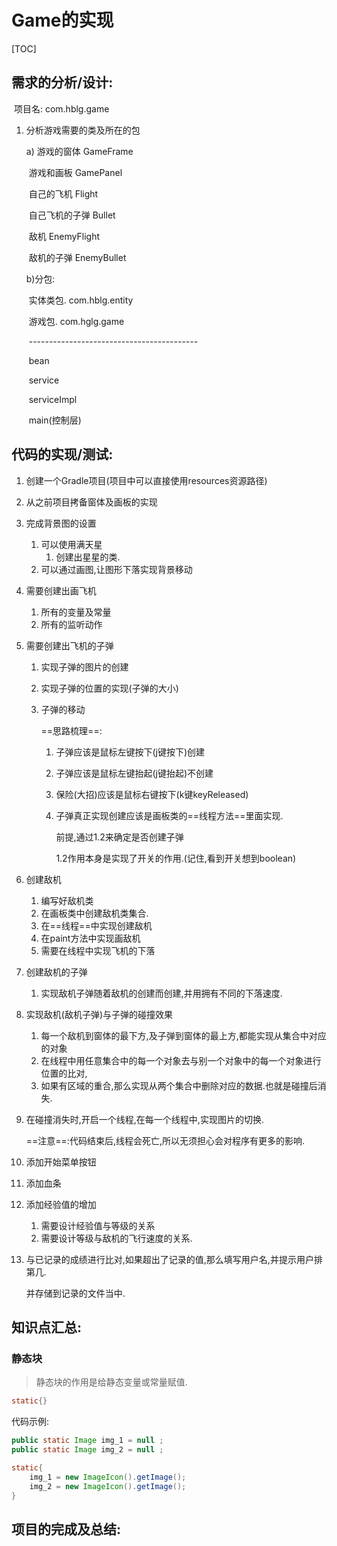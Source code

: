 # Game的实现

[TOC]

## 需求的分析/设计:

​	项目名:	 com.hblg.game

 1. 分析游戏需要的类及所在的包

    a) 游戏的窗体 		   GameFrame

    ​	游戏和画板			GamePanel 

    ​	自己的飞机			Flight

    ​	自己飞机的子弹	Bullet

    ​	敌机					   EnemyFlight

    ​	敌机的子弹		   EnemyBullet

    b)分包: 

    ​	实体类包.	com.hblg.entity

    ​	游戏包.		com.hglg.game

    ​	------------------------------------------

    ​	bean

    ​	service

    ​	serviceImpl

    ​	main(控制层)



## 代码的实现/测试:

1. 创建一个Gradle项目(项目中可以直接使用resources资源路径)

2. 从之前项目拷备窗体及画板的实现

3. 完成背景图的设置
   1. 可以使用满天星
      1. 创建出星星的类.
   2. 可以通过画图,让图形下落实现背景移动
   
4. 需要创建出画飞机

   1. 所有的变量及常量
   2. 所有的监听动作

5. 需要创建出飞机的子弹

   1. 实现子弹的图片的创建

   2. 实现子弹的位置的实现(子弹的大小)

   3. 子弹的移动

      ==思路梳理==:

       1. 子弹应该是鼠标左键按下(j键按下)创建

       2. 子弹应该是鼠标左键抬起(j键抬起)不创建

       3. 保险(大招)应该是鼠标右键按下(k键keyReleased)

       4. 子弹真正实现创建应该是画板类的==线程方法==里面实现.

          前提,通过1.2来确定是否创建子弹

          1.2作用本身是实现了开关的作用.(记住,看到开关想到boolean)

6. 创建敌机

   1. 编写好敌机类
   2. 在画板类中创建敌机类集合.
   3. 在==线程==中实现创建敌机
   4. 在paint方法中实现画敌机
   5. 需要在线程中实现飞机的下落

7. 创建敌机的子弹

   1. 实现敌机子弹随着敌机的创建而创建,并用拥有不同的下落速度.

8. 实现敌机(敌机子弹)与子弹的碰撞效果

   1. 每一个敌机到窗体的最下方,及子弹到窗体的最上方,都能实现从集合中对应的对象
   2. 在线程中用任意集合中的每一个对象去与别一个对象中的每一个对象进行位置的比对,
   3. 如果有区域的重合,那么实现从两个集合中删除对应的数据.也就是碰撞后消失.

9. 在碰撞消失时,开启一个线程,在每一个线程中,实现图片的切换.

   ==注意==:代码结束后,线程会死亡,所以无须担心会对程序有更多的影响.

10. 添加开始菜单按钮

11. 添加血条

12. 添加经验值的增加

    1. 需要设计经验值与等级的关系
    2. 需要设计等级与敌机的飞行速度的关系.

13. 与已记录的成绩进行比对,如果超出了记录的值,那么填写用户名,并提示用户排第几.

    并存储到记录的文件当中.

    

    

    

    

    

    

    









## 知识点汇总:

### 静态块

> 静态块的作用是给静态变量或常量赋值.

~~~java
static{}
~~~

代码示例:

~~~java
public static Image img_1 = null ;
public static Image img_2 = null ;

static{
    img_1 = new ImageIcon().getImage();
    img_2 = new ImageIcon().getImage();
}
~~~











## 项目的完成及总结:

